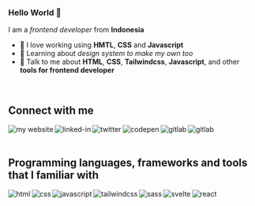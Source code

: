 ### Hello World 👋

I am a *frontend developer* from **Indonesia**

- 🔭 I love working using **HMTL**, **CSS** and **Javascript**
- 🌱 Learning about *design system to make my own too*
- 💬 Talk to me about **HTML**, **CSS**, **Tailwindcss**, **Javascript**, and other **tools for frontend developer**

<br>

## Connect with me
[<img align="left" alt="my website" src="https://img.shields.io/badge/My Website-FFA500?style=for-the-badge&logo=rss&logoColor=white" />](https://apriliandi.xyz/)
[<img align="left" alt="linked-in" src="https://img.shields.io/badge/linkedin-%230077B5.svg?&style=for-the-badge&logo=linkedin&logoColor=white" />](https://www.linkedin.com/in/farhan-apriliandi-934442191/)
[<img align="left" alt="twitter" src="https://img.shields.io/badge/twitter-%231DA1F2.svg?&style=for-the-badge&logo=twitter&logoColor=white" />](https://twitter.com/calon_jenazah__)
[<img align="left" alt="codepen" src="https://img.shields.io/badge/Codepen-000000?style=for-the-badge&logo=codepen&logoColor=white" />](https://codepen.io/apriliandi246)
[<img align="left" alt="gitlab" src="https://img.shields.io/badge/GitLab-330F63?style=for-the-badge&logo=gitlab&logoColor=white" />](https://gitlab.com/apriliandi246)
[<img align="left" alt="gitlab" src="https://img.shields.io/badge/GitHub-100000?style=for-the-badge&logo=github&logoColor=white" />](https://github.com/apriliandi246)

<br>
<br>

## Programming languages, frameworks and tools that I familiar with
<img align="left" alt="html" src="https://img.shields.io/badge/HTML-239120?style=for-the-badge&logo=html5&logoColor=white" />
<img align="left" alt="css" src="https://img.shields.io/badge/CSS-1572B6?style=for-the-badge&logo=css3&logoColor=white" />
<img align="left" alt="javascript" src="https://img.shields.io/badge/JavaScript-323330?style=for-the-badge&logo=javascript&logoColor=F7DF1E" />
<img align="left" alt="tailwindcss" src="https://img.shields.io/badge/Tailwind_CSS-38B2AC?style=for-the-badge&logo=tailwind-css&logoColor=white" />
<img align="left" alt="sass" src="https://img.shields.io/badge/Sass-CC6699?style=for-the-badge&logo=sass&logoColor=white" />
<img align="left" alt="svelte" src="https://img.shields.io/badge/Svelte-4A4A55?style=for-the-badge&logo=svelte&logoColor=FF3E00" />
<img align="left" alt="react" src="https://img.shields.io/badge/react%20-%2320232a.svg?&style=for-the-badge&logo=react&logoColor=%2361DAFB" />
<br>
<br>
